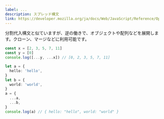 ```yaml
---
label: ...
description: スプレッド構文
link: https://developer.mozilla.org/ja/docs/Web/JavaScript/Reference/Operators/Spread_syntax
---
```


分割代入構文と似ていますが、逆の働きで、オブジェクトや配列などを展開します。クローン、マージなどに利用可能です。

```typescript
const x = [2, 3, 5, 7, 11]
const y = [0]
console.log([...y, ...x]) // [0, 2, 3, 5, 7, 11]

let a = {
  hello: 'hello',
}
let b = {
  world: 'world',
}
a = {
  ...a,
  ...b,
}
console.log(a) // { hello: "hello", world: "world" }
```

